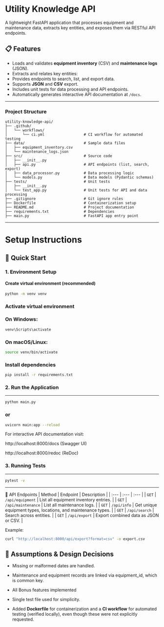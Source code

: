 # Utility Knowledge API

A lightweight FastAPI application that processes equipment and maintenance data, extracts key entities, and exposes them via RESTful API endpoints.

## 📋 Features
- Loads and validates **equipment inventory** (CSV) and **maintenance logs** (JSON).  
- Extracts and relates key entities:  
- Provides endpoints to search, list, and export data.  
- Supports **JSON** and **CSV** export.  
- Includes unit tests for data processing and API endpoints.  
- Automatically generates interactive API documentation at `/docs`.

---

### Project Structure

```
utility-knowledge-api/
├── .github/
│   └── workflows/
│       └── ci.yml                  # CI workflow for automated testing
├── data/                           # Sample data files
│   ├── equipment_inventory.csv
│   └── maintenance_logs.json
├── src/                            # Source code
│   ├── __init__.py
│   ├── api.py                      # API endpoints (list, search, export)
│   ├── data_processor.py           # Data processing logic
│   └── models.py                   # Data models (Pydantic schemas)
├── tests/                          # Unit tests
│   ├── __init__.py
│   └── test_app.py                 # Unit tests for API and data processing
├── .gitignore                      # Git ignore rules
├── Dockerfile                      # Containerization setup
├── README.md                       # Project documentation
├── requirements.txt                # Dependencies
├── main.py                         # FastAPI app entry point
```

---

# Setup Instructions

## 🚀 Quick Start

### 1. Environment Setup
#### Create virtual environment (recommended)
```bash
python -m venv venv
```

### Activate virtual environment
### On Windows:
```bash
venv\Scripts\activate
```
### On macOS/Linux:
```bash
source venv/bin/activate
```

### Install dependencies
```bash
pip install -r requirements.txt
```

### 2. Run the Application
---
```bash
python main.py
```
### or
```bash
uvicorn main:app --reload
```
For interactive API documentation visit:

http://localhost:8000/docs
 (Swagger UI)

http://localhost:8000/redoc
 (ReDoc)

### 3. Running Tests
---

```bash
pytest -v
```

---

🔗 API Endpoints
| Method | Endpoint | Description |
| :--- | :--- | :--- |
| `GET` | `/api/equipment` | List all equipment inventory entries. |
| `GET` | `/api/maintenance` | List all maintenance logs. |
| `GET` | `/api/info` | Get unique equipment types, locations, and maintenance types. |
| `GET` | `/api/search` | Search across entities. |
| `GET` | `/api/export` | Export combined data as JSON or CSV. |

Example:
```bash
curl "http://localhost:8000/api/export?format=csv" -o export.csv
```

## 📌 Assumptions & Design Decisions
- Missing or malformed dates are handled.

- Maintenance and equipment records are linked via equipment_id, which is common key.

- All Bonus features implemented

- Single test file used for simplicity.

- Added **Dockerfile** for containerization and a **CI workflow** for automated testing (verified locally), even though these were not explicitly requested.  